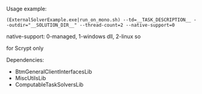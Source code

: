 ﻿Usage example:

```
(ExternalSolverExample.exe|run_on_mono.sh) --td=__TASK_DESCRIPTION__ --outdir="__SOLUTION_DIR__" --thread-count=2 --native-support=0
```

native-support: 0-managed, 1-windows dll, 2-linux so

for Scrypt only

Dependencies:
* BtmGeneralClientInterfacesLib
* MiscUtilsLib
* ComputableTaskSolversLib